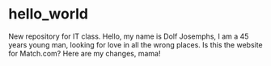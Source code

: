 # hello_world
New repository for IT class.
Hello, my name is Dolf Josemphs, I am a 45 years young man, looking for love in all the wrong places. Is this the website for Match.com?
Here are my changes, mama!
